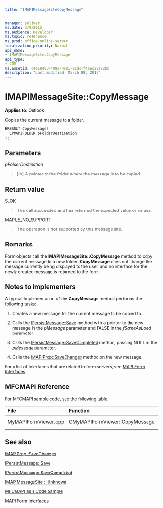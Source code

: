 ```yaml
---
title: "IMAPIMessageSiteCopyMessage"
 
 
manager: soliver
ms.date: 3/9/2015
ms.audience: Developer
ms.topic: reference
ms.prod: office-online-server
localization_priority: Normal
api_name:
- IMAPIMessageSite.CopyMessage
api_type:
- COM
ms.assetid: d4e18483-409a-4d81-91dc-f4aec29a82bb
description: "Last modified: March 09, 2015"
---
```


# IMAPIMessageSite::CopyMessage

  
  
**Applies to**: Outlook 
  
Copies the current message to a folder.
  
```cpp
HRESULT CopyMessage(
  LPMAPIFOLDER pFolderDestination
);
```

## Parameters

 _pFolderDestination_
  
> [in] A pointer to the folder where the message is to be copied.
    
## Return value

S_OK 
  
> The call succeeded and has returned the expected value or values.
    
MAPI_E_NO_SUPPORT 
  
> The operation is not supported by this message site.
    
## Remarks

Form objects call the **IMAPIMessageSite::CopyMessage** method to copy the current message to a new folder. **CopyMessage** does not change the message currently being displayed to the user, and no interface for the newly created message is returned to the form. 
  
## Notes to implementers

A typical implementation of the **CopyMessage** method performs the following tasks: 
  
1. Creates a new message for the current message to be copied to.
    
2. Calls the [IPersistMessage::Save](ipersistmessage-save.md) method with a pointer to the new message in the  _pMessage_ parameter and FALSE in the  _fSameAsLoad_ parameter. 
    
3. Calls the [IPersistMessage::SaveCompleted](ipersistmessage-savecompleted.md) method, passing NULL in the  _pMessage_ parameter. 
    
4. Calls the [IMAPIProp::SaveChanges](imapiprop-savechanges.md) method on the new message. 
    
For a list of interfaces that are related to form servers, see [MAPI Form Interfaces](mapi-form-interfaces.md).
  
## MFCMAPI Reference

For MFCMAPI sample code, see the following table.
  
|**File**|**Function**|**Comment**|
|:-----|:-----|:-----|
|MyMAPIFormViewer.cpp  <br/> |CMyMAPIFormViewer::CopyMessage  <br/> |Not implemented.  <br/> |
   
## See also



[IMAPIProp::SaveChanges](imapiprop-savechanges.md)
  
[IPersistMessage::Save](ipersistmessage-save.md)
  
[IPersistMessage::SaveCompleted](ipersistmessage-savecompleted.md)
  
[IMAPIMessageSite : IUnknown](imapimessagesiteiunknown.md)


[MFCMAPI as a Code Sample](mfcmapi-as-a-code-sample.md)
  
[MAPI Form Interfaces](mapi-form-interfaces.md)

